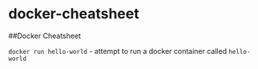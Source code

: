 # docker-cheatsheet
##Docker Cheatsheet

`docker run hello-world` - attempt to run a docker container called `hello-world`
